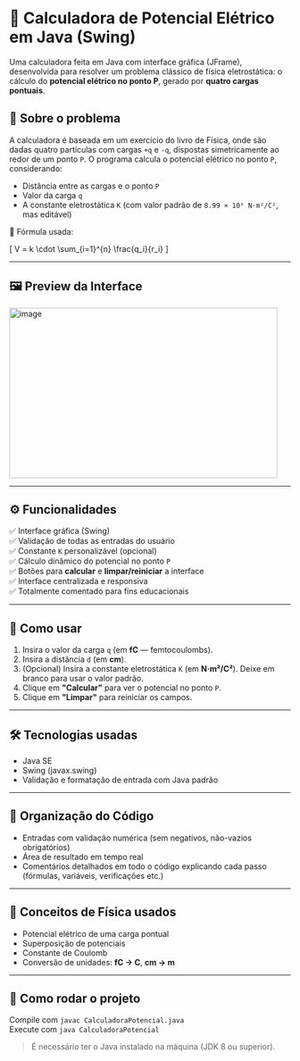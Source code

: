 # 🧮 Calculadora de Potencial Elétrico em Java (Swing)

Uma calculadora feita em Java com interface gráfica (JFrame), desenvolvida para resolver um problema clássico de física eletrostática: o cálculo do **potencial elétrico no ponto P**, gerado por **quatro cargas pontuais**.

## 📘 Sobre o problema

A calculadora é baseada em um exercício do livro de Física, onde são dadas quatro partículas com cargas `+q` e `-q`, dispostas simetricamente ao redor de um ponto `P`. O programa calcula o potencial elétrico no ponto `P`, considerando:

- Distância entre as cargas e o ponto `P`
- Valor da carga `q`
- A constante eletrostática `K` (com valor padrão de `8.99 × 10⁹ N·m²/C²`, mas editável)

📐 Fórmula usada:

\[
V = k \cdot \sum_{i=1}^{n} \frac{q_i}{r_i}
\]

---

## 🖼️ Preview da Interface

<img width="480" height="305" alt="image" src="https://github.com/user-attachments/assets/bb775221-ecaa-4349-82bd-0530f9f7973f" />


---

## ⚙️ Funcionalidades

✅ Interface gráfica (Swing)  
✅ Validação de todas as entradas do usuário  
✅ Constante `K` personalizável (opcional)  
✅ Cálculo dinâmico do potencial no ponto `P`  
✅ Botões para **calcular** e **limpar/reiniciar** a interface  
✅ Interface centralizada e responsiva  
✅ Totalmente comentado para fins educacionais  

---

## 🧪 Como usar

1. Insira o valor da carga `q` (em **fC** — femtocoulombs).
2. Insira a distância `d` (em **cm**).
3. (Opcional) Insira a constante eletrostática `K` (em **N·m²/C²**). Deixe em branco para usar o valor padrão.
4. Clique em **"Calcular"** para ver o potencial no ponto `P`.
5. Clique em **"Limpar"** para reiniciar os campos.

---

## 🛠️ Tecnologias usadas

- Java SE
- Swing (javax.swing)
- Validação e formatação de entrada com Java padrão

---

## 📁 Organização do Código

- Entradas com validação numérica (sem negativos, não-vazios obrigatórios)
- Área de resultado em tempo real
- Comentários detalhados em todo o código explicando cada passo (fórmulas, variáveis, verificações etc.)

---

## 🧠 Conceitos de Física usados

- Potencial elétrico de uma carga pontual
- Superposição de potenciais
- Constante de Coulomb
- Conversão de unidades: **fC → C**, **cm → m**

---


## 🚀 Como rodar o projeto

Compile com `javac CalculadoraPotencial.java`  
Execute com `java CalculadoraPotencial`

> É necessário ter o Java instalado na máquina (JDK 8 ou superior).
